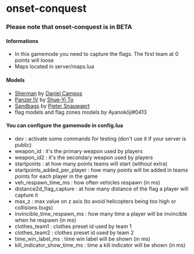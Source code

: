 # onset-conquest

### Please note that onset-conquest is in BETA

#### Informations
* In this gamemode you need to capture the flags. The first team at 0 points will loose
* Maps located in server/maps.lua

#### Models
* [Sherman](https://sketchfab.com/3d-models/sherman-00ec6397c1634430a828c22101abfad5) by [Daniel Campos](https://sketchfab.com/danielpinhocampos)
* [Panzer IV](https://sketchfab.com/3d-models/panzer-iv-medium-tank-toshueyi-14c74d148326448c8edb5fee81be3894) by [Shue-Yi To](https://sketchfab.com/Toshueyi)
* [Sandbags](https://sketchfab.com/3d-models/sandbag-wall-04-a5ea125e9d534b54a3185f349da6aabd) by [Pieter Snauwaert](https://sketchfab.com/PieterSnauwaert)
* flag models and flag zones models by Ayanokōji#0413

#### You can configure the gamemode in config.lua
* dev : activate some commands for testing (don't use it if your server is public)
* weapon_id : it's the primary weapon used by players
* weapon_id2 : it's the secondary weapon used by players
* startpoints : at how many points teams will start (without extra)
* startpoints_added_per_player : how many points will be added in teams points for each player in the game
* veh_respawn_time_ms : how often vehicles respawn (in ms)
* distance2d_flag_capture : at how many distance of the flag a player will capture it
* max_z : max value on z axis (to avoid helicopters being too high or collisions bugs)
* invincible_time_respawn_ms : how many time a player will be invincible when he respawn (in ms)
* clothes_team1 : clothes preset id used by team 1
* clothes_team2 : clothes preset id used by team 2
* time_win_label_ms : time win label will be shown (in ms)
* kill_indicator_show_time_ms : time a kill indicator will be shown (in ms)



